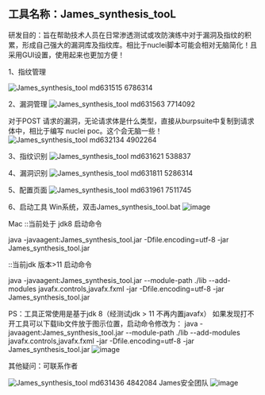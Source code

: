 ## 工具名称：James_synthesis_tooL

研发目的：旨在帮助技术人员在日常渗透测试或攻防演练中对于漏洞及指纹的积累，形成自己强大的漏洞库及指纹库。相比于nuclei脚本可能会相对无脑简化！且采用GUI设置，使用起来也更加方便！

1、指纹管理

![James_synthesis_tool md631515 6786314](https://github.com/user-attachments/assets/aa25ceca-6942-44fa-a2d2-94d20cf499a3)


2、漏洞管理
![James_synthesis_tool md631563 7714092](https://github.com/user-attachments/assets/85af9de0-75b4-4366-a5d9-f3c984e308d7)


对于POST 请求的漏洞，无论请求体是什么类型，直接从burpsuite中复制到请求体中，相比于编写 nuclei poc。这个会无脑一些！
![James_synthesis_tool md632134 4902264](https://github.com/user-attachments/assets/d44b13c3-1c9d-4ebb-93de-bc59a1b8e405)


3、指纹识别
![James_synthesis_tool md631621 538837](https://github.com/user-attachments/assets/893007d2-9252-49de-9c13-71b14eaa52c5)


4、漏洞识别
![James_synthesis_tool md631811 5286314](https://github.com/user-attachments/assets/eaa4568b-7f9e-4dfc-bc79-936c07eec43b)


5、配置页面
![James_synthesis_tool md631961 7511745](https://github.com/user-attachments/assets/57a28a0b-40ce-436c-bde5-3746ea894889)


6、启动工具
Win系统，双击James_synthesis_tool.bat
![image](https://github.com/user-attachments/assets/25eb83bd-545e-4ee4-b1d5-28bf4bac15d7)

Mac 
::当前处于 jdk8 启动命令

java -javaagent:James_synthesis_tool.jar  -Dfile.encoding=utf-8 -jar James_synthesis_tool.jar

::当前jdk 版本>11 启动命令

java -javaagent:James_synthesis_tool.jar --module-path ./lib --add-modules javafx.controls,javafx.fxml -jar -Dfile.encoding=utf-8 -jar James_synthesis_tool.jar



PS：工具正常使用是基于jdk 8（经测试jdk > 11 不再内置javafx）
如果发现打不开工具可以下载lib文件放于图示位置，启动命令修改为：
java -javaagent:James_synthesis_tool.jar --module-path ./lib --add-modules javafx.controls,javafx.fxml -jar -Dfile.encoding=utf-8 -jar James_synthesis_tool.jar
![image](https://github.com/user-attachments/assets/708b9d55-9401-4d6e-b6e4-d8b1dc9b9a6a)


其他疑问：可联系作者

![James_synthesis_tool md631436 4842084](https://github.com/user-attachments/assets/dcdeb86e-e8b4-4439-956c-0e9a4e8f8e45)
James安全团队
![image](https://github.com/user-attachments/assets/d7ab9c0b-94d3-406f-992f-2662d27be49a)

